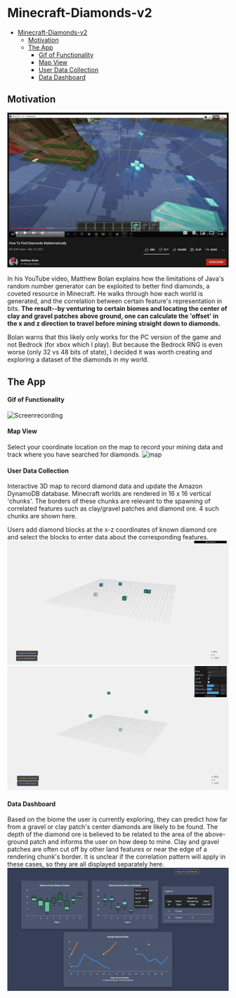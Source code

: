 # Minecraft-Diamonds-v2

- [Minecraft-Diamonds-v2](#minecraft-diamonds-v2)
  * [Motivation](#motivation)
  * [The App](#the-app)
      - [Gif of Functionality](#gif-of-functionality)
      - [Map View](#map-view)
      - [User Data Collection](#user-data-collection)
      - [Data Dashboard](#data-dashboard)
  

## Motivation

[![og](https://github.com/JordanPCF/Minecraft-Diamonds-v2/blob/main/assets/og_video_screenshot.png)](https://www.youtube.com/watch?v=5Icj5TNmBUI&t=160s&ab_channel=MatthewBolan)

In his YouTube video, Matthew Bolan explains how the limitations of Java's random number generator can be exploited to better find diamonds, a coveted resource in Minecraft. He walks through how each world is generated, and the correlation between certain feature's representation in bits. __The result--by venturing to certain biomes and locating the center of clay and gravel patches above ground, one can calculate the 'offset' in the x and z direction to travel before mining straight down to diamonds.__ 

Bolan warns that this likely only works for the PC version of the game and not Bedrock (for xbox which I play). But because the Bedrock RNG is even worse (only 32 vs 48 bits of state), I decided it was worth creating and exploring a dataset of the diamonds in my world. 

## The App
#### Gif of Functionality
![Screenrecording](https://github.com/JordanPCF/Minecraft-Diamonds-v2/blob/main/assets/site_screencap.gif "App Functionality")

#### Map View 

Select your coordinate location on the map to record your mining data and track where you have searched for diamonds.
![map](https://github.com/JordanPCF/Minecraft-Diamonds-v2/blob/main/assets/map_screenshot.png)

#### User Data Collection

Interactive 3D map to record diamond data and update the Amazon DynamoDB database. Minecraft worlds are rendered in 16 x 16 vertical 'chunks'. The borders of these chunks are relevant to the spawning of correlated features such as clay/gravel patches and diamond ore. 4 such chunks are shown here.

Users add diamond blocks at the x-z coordinates of known diamond ore and select the blocks to enter data about the corresponding features.
![drawing](https://github.com/JordanPCF/Minecraft-Diamonds-v2/blob/main/assets/drawing_blocks.png)
![world](https://github.com/JordanPCF/Minecraft-Diamonds-v2/blob/main/assets/3d_user_data_entry_screenshot.png)

#### Data Dashboard
Based on the biome the user is currently exploring, they can predict how far from a gravel or clay patch's center diamonds are likely to be found. The depth of the diamond ore is believed to be related to the area of the above-ground patch and informs the user on how deep to mine. Clay and gravel patches are often cut off by other land features or near the edge of a rendering chunk's border. It is unclear if the correlation pattern will apply in these cases, so they are all displayed separately here. 
![dashboard](https://github.com/JordanPCF/Minecraft-Diamonds-v2/blob/main/assets/data_dashboard_screenshot.png)


